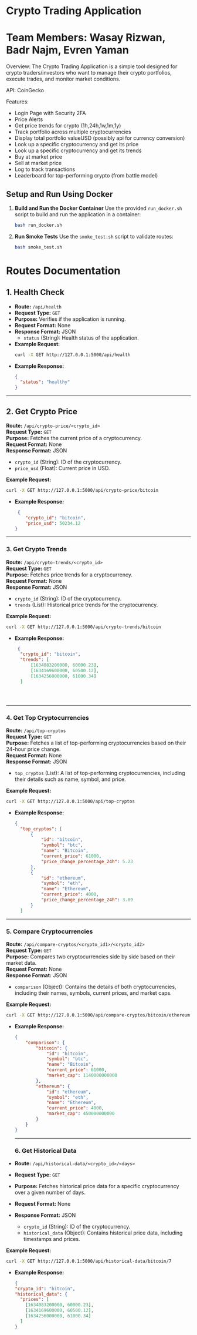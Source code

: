 # Crypto Trading Application
# Team Members: Wasay Rizwan, Badr Najm, Evren Yaman

Overview: The Crypto Trading Application is a simple tool designed for crypto traders/investors who want to manage their crypto portfolios, execute trades, and monitor market conditions. 

API: CoinGecko

Features:

- Login Page with Security 2FA
- Price Alerts
- Get price trends for crypto  (1h,24h,1w,1m,1y)
- Track portfolio across multiple cryptocurrencies 
- Display total portfolio valueUSD  (possibly api for currency conversion)
- Look up a specific cryptocurrency and get its price
- Look up a specific cryptocurrency and get its trends
- Buy at market price
- Sell at market price
- Log to track transactions
- Leaderboard for top-performing crypto (from battle model)

  
## **Setup and Run Using Docker**
1. **Build and Run the Docker Container**
   Use the provided `run_docker.sh` script to build and run the application in a container:
   ```bash
   bash run_docker.sh
   ```
   
2. **Run Smoke Tests**
   Use the `smoke_test.sh` script to validate routes:
   ```bash
   bash smoke_test.sh
   ```


# Routes Documentation

## 1. Health Check
- **Route:** `/api/health`
- **Request Type:** `GET`
- **Purpose:** Verifies if the application is running.
- **Request Format:** None
- **Response Format:** JSON
  - `status` (String): Health status of the application.
- **Example Request:**
  ```bash
  curl -X GET http://127.0.0.1:5000/api/health
  ```
- **Example Response:**
  ```json
  {
    "status": "healthy"
  }
  ```

---


## 2. Get Crypto Price

**Route:** `/api/crypto-price/<crypto_id>`  
**Request Type:** `GET`  
**Purpose:** Fetches the current price of a cryptocurrency.  
**Request Format:** None  
**Response Format:** JSON  
- `crypto_id` (String): ID of the cryptocurrency.  
- `price_usd` (Float): Current price in USD.

**Example Request:**
```bash
curl -X GET http://127.0.0.1:5000/api/crypto-price/bitcoin
```

- **Example Response:**
  ```json
   {
      "crypto_id": "bitcoin",
      "price_usd": 50234.12
  }

  ```

---

### 3. Get Crypto Trends

**Route:** `/api/crypto-trends/<crypto_id>`  
**Request Type:** `GET`  
**Purpose:** Fetches price trends for a cryptocurrency.  
**Request Format:** None  
**Response Format:** JSON  
- `crypto_id` (String): ID of the cryptocurrency.  
- `trends` (List): Historical price trends for the cryptocurrency.

**Example Request:**
```bash
curl -X GET http://127.0.0.1:5000/api/crypto-trends/bitcoin
```

- **Example Response:**
  ```json
   {
    "crypto_id": "bitcoin",
    "trends": [
        [1634083200000, 60000.23],
        [1634169600000, 60500.12],
        [1634256000000, 61000.34]
    ]





---
### 4. Get Top Cryptocurrencies

**Route:** `/api/top-cryptos`  
**Request Type:** `GET`  
**Purpose:** Fetches a list of top-performing cryptocurrencies based on their 24-hour price change.  
**Request Format:** None  
**Response Format:** JSON  
- `top_cryptos` (List): A list of top-performing cryptocurrencies, including their details such as name, symbol, and price.

**Example Request:**
```bash
curl -X GET http://127.0.0.1:5000/api/top-cryptos
```
- **Example Response:**
  ```json
  {
    "top_cryptos": [
        {
            "id": "bitcoin",
            "symbol": "btc",
            "name": "Bitcoin",
            "current_price": 61000,
            "price_change_percentage_24h": 5.23
        },
        {
            "id": "ethereum",
            "symbol": "eth",
            "name": "Ethereum",
            "current_price": 4000,
            "price_change_percentage_24h": 3.89
        }
    ]
---
### 5. Compare Cryptocurrencies

**Route:** `/api/compare-cryptos/<crypto_id1>/<crypto_id2>`  
**Request Type:** `GET`  
**Purpose:** Compares two cryptocurrencies side by side based on their market data.  
**Request Format:** None  
**Response Format:** JSON  
- `comparison` (Object): Contains the details of both cryptocurrencies, including their names, symbols, current prices, and market caps.

**Example Request:**
```bash
curl -X GET http://127.0.0.1:5000/api/compare-cryptos/bitcoin/ethereum
```
- **Example Response:**
  ```json
  {
      "comparison": {
          "bitcoin": {
              "id": "bitcoin",
              "symbol": "btc",
              "name": "Bitcoin",
              "current_price": 61000,
              "market_cap": 1140000000000
          },
          "ethereum": {
              "id": "ethereum",
              "symbol": "eth",
              "name": "Ethereum",
              "current_price": 4000,
              "market_cap": 450000000000
          }
      }
  }

  ```

  ---
  ### 6. Get Historical Data

- **Route:** `/api/historical-data/<crypto_id>/<days>`
- **Request Type:** `GET`
- **Purpose:** Fetches historical price data for a specific cryptocurrency over a given number of days.
- **Request Format:** None
- **Response Format:** JSON  
  - `crypto_id` (String): ID of the cryptocurrency.  
  - `historical_data` (Object): Contains historical price data, including timestamps and prices.

**Example Request:**
```bash
curl -X GET http://127.0.0.1:5000/api/historical-data/bitcoin/7
```
- **Example Response:**
  ```json
  {
  "crypto_id": "bitcoin",
  "historical_data": {
    "prices": [
      [1634083200000, 60000.23],
      [1634169600000, 60500.12],
      [1634256000000, 61000.34]
    ]
  }





